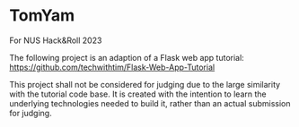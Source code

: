 # TomYam
For NUS Hack&amp;Roll 2023

The following project is an adaption of a Flask web app tutorial:
https://github.com/techwithtim/Flask-Web-App-Tutorial

This project shall not be considered for judging due to the large similarity with the tutorial code base. It is created with the intention to learn the underlying technologies needed to build it, rather than an actual submission for judging.
